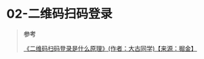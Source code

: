 # 02-二维码扫码登录

> **参考**
>
> [《二维码扫码登录是什么原理》(作者：大古同学)【来源：掘金】](https://juejin.cn/post/6940976355097985032)
